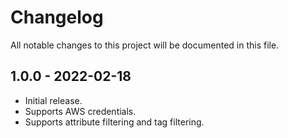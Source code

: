 # Changelog

All notable changes to this project will be documented in this file.

## 1.0.0 - 2022-02-18

* Initial release.
* Supports AWS credentials.
* Supports attribute filtering and tag filtering.
